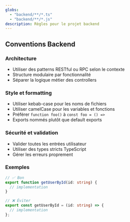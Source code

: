 ```yaml
---
globs:
  - "backend/**/*.ts"
  - "backend/**/*.js"
description: Règles pour le projet backend
---
```


## Conventions Backend

### Architecture

- Utiliser des patterns RESTful ou RPC selon le contexte
- Structure modulaire par fonctionnalité
- Séparer la logique métier des controllers

### Style et formatting

- Utiliser kebab-case pour les noms de fichiers
- Utiliser camelCase pour les variables et fonctions
- Préférer `function foo()` à `const foo = () =>`
- Exports nommés plutôt que default exports

### Sécurité et validation

- Valider toutes les entrées utilisateur
- Utiliser des types stricts TypeScript
- Gérer les erreurs proprement

### Exemples

```typescript
// ✅ Bon
export function getUserById(id: string) {
  // implementation
}

// ❌ Éviter
export const getUserById = (id: string) => {
  // implementation
};
```
